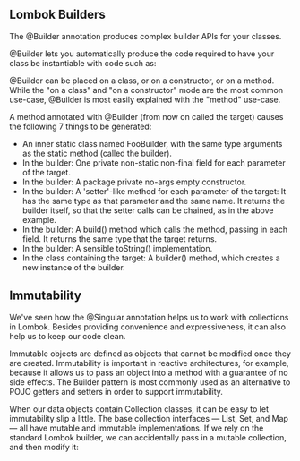 Lombok Builders
-

The @Builder annotation produces complex builder APIs for your classes.

@Builder lets you automatically produce the code required to have your class be instantiable with code such as:

@Builder can be placed on a class, or on a constructor, or on a method. While the "on a class" and "on a constructor" mode are the most common use-case, @Builder is most easily explained with the "method" use-case.

A method annotated with @Builder (from now on called the target) causes the following 7 things to be generated:

- An inner static class named FooBuilder, with the same type arguments as the static method (called the builder).
- In the builder: One private non-static non-final field for each parameter of the target.
- In the builder: A package private no-args empty constructor.
- In the builder: A 'setter'-like method for each parameter of the target: It has the same type as that parameter and the same name. It returns the builder itself, so that the setter calls can be chained, as in the above example.
- In the builder: A build() method which calls the method, passing in each field. It returns the same type that the target returns.
- In the builder: A sensible toString() implementation.
- In the class containing the target: A builder() method, which creates a new instance of the builder.

Immutability
-

We've seen how the @Singular annotation helps us to work with collections in Lombok. Besides providing convenience and expressiveness, it can also help us to keep our code clean.

Immutable objects are defined as objects that cannot be modified once they are created. Immutability is important in reactive architectures, for example, because it allows us to pass an object into a method with a guarantee of no side effects. The Builder pattern is most commonly used as an alternative to POJO getters and setters in order to support immutability.

When our data objects contain Collection classes, it can be easy to let immutability slip a little. The base collection interfaces — List, Set, and Map — all have mutable and immutable implementations. If we rely on the standard Lombok builder, we can accidentally pass in a mutable collection, and then modify it: